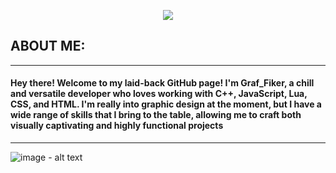 <p align="center">
  <a href="https://skillicons.dev">
    <img src="https://skillicons.dev/icons?i=i=js,html,css,bootstrap,blender,lua,cpp," />
  </a>
</p>

## ABOUT ME:
---
#### Hey there! Welcome to my laid-back GitHub page! I'm Graf_Fiker, a chill and versatile developer who loves working with C++, JavaScript, Lua, CSS, and HTML. I'm really into graphic design at the moment, but I have a wide range of skills that I bring to the table, allowing me to craft both visually captivating and highly functional projects
---
![image - alt text](https://media.discordapp.net/attachments/935566148441878560/1035170288352112670/ezgif.com-gif-maker.gif?width=449&height=449)
<!--
**Graf-Fiker/Graf-Fiker** is a ✨ _special_ ✨ repository because its `README.md` (this file) appears on your GitHub profile.

Here are some ideas to get you started:

- 🔭 I’m currently working on ...
- 🌱 I’m currently learning ...
- 👯 I’m looking to collaborate on ...
- 🤔 I’m looking for help with ...
- 💬 Ask me about ...
- 📫 How to reach me: ...
- 😄 Pronouns: ...
- ⚡ Fun fact: ...
-->

